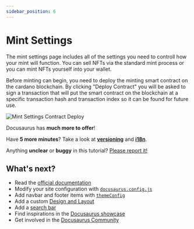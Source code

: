 ```yaml
---
sidebar_position: 6
---
```


# Mint Settings

The mint settings page includes all of the settings you need to controll how your mint will function. You can sell NFTs via the standard mint process or you can mint NFTs yourself into your wallet.

Before minting can begin, you need to deploy the minting smart contract on the cardano blockchain. By clicking "Deploy Contract" you will be asked to sign a transaction that will put the smart contract on the blockchain at a specific transaction hash and transaction index so it can be found for future use.

![Mint Settings Contract Deploy](/img/nft-projects/mint-settings/mint-settings-contract.png)

Docusaurus has **much more to offer**!

Have **5 more minutes**? Take a look at **[versioning](../tutorial-extras/manage-docs-versions.md)** and **[i18n](../tutorial-extras/translate-your-site.md)**.

Anything **unclear** or **buggy** in this tutorial? [Please report it!](https://github.com/facebook/docusaurus/discussions/4610)

## What's next?

-   Read the [official documentation](https://docusaurus.io/)
-   Modify your site configuration with [`docusaurus.config.js`](https://docusaurus.io/docs/api/docusaurus-config)
-   Add navbar and footer items with [`themeConfig`](https://docusaurus.io/docs/api/themes/configuration)
-   Add a custom [Design and Layout](https://docusaurus.io/docs/styling-layout)
-   Add a [search bar](https://docusaurus.io/docs/search)
-   Find inspirations in the [Docusaurus showcase](https://docusaurus.io/showcase)
-   Get involved in the [Docusaurus Community](https://docusaurus.io/community/support)
